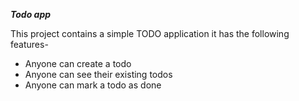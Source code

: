 ***Todo app***


This project contains a simple TODO application 
it has the following features-
 - Anyone can create a todo
 - Anyone can see their existing todos
 - Anyone can mark a todo as done 

